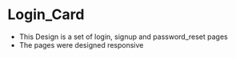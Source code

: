 # Login_Card
* This Design is a set of login, signup and password_reset pages
* The pages were designed responsive
